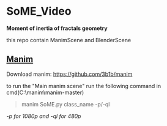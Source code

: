 # SoME_Video
**Moment of inertia of fractals geometry**

this repo contain ManimScene and BlenderScene

## [Manim](docs/SoME.py)
Download manim: https://github.com/3b1b/manim

to run the "Main manim scene" run the following command in cmd(C:\manim\manim-master)
>manim SoME.py class_name -p/-ql

*-p for 1080p and -ql for 480p*
